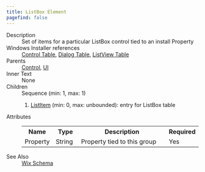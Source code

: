 ```yaml
---
title: ListBox Element
pagefind: false
---
```

<dl>
  <dt>Description</dt>
  <dd>                 Set of items for a particular ListBox control tied to an install Property             </dd>
  <dt>Windows Installer references</dt>
  <dd>
    <a href="http://msdn.microsoft.com/library/aa368044.aspx" target="_blank">Control Table</a>, <a href="http://msdn.microsoft.com/library/aa368286.aspx" target="_blank">Dialog Table</a>, <a href="http://msdn.microsoft.com/library/aa369764.aspx" target="_blank">ListView Table</a></dd>
  <dt>Parents</dt>
  <dd>
    <a href="../control/">Control</a>, <a href="../ui/">UI</a></dd>
  <dt>Inner Text</dt>
  <dd>None</dd>
  <dt>Children</dt>
  <dd>Sequence (min: 1, max: 1)<ol><li><a href="../listitem/">ListItem</a> (min: 0, max: unbounded): entry for ListBox table</li></ol></dd>
  <dt>Attributes</dt>
  <dd>
    <table cellspacing="0" cellpadding="0" class="schema">
      <tr>
        <th width="15%">Name</th>
        <th width="15%">Type</th>
        <th width="65%">Description</th>
        <th width="15%">Required</th>
      </tr>
      <tr>
        <td>Property</td>
        <td>String</td>
        <td>Property tied to this group</td>
        <td>Yes</td>
      </tr>
    </table>
  </dd>
  <dt>See Also</dt>
  <dd>
    <a href="../">Wix Schema</a>
  </dd>
</dl>
